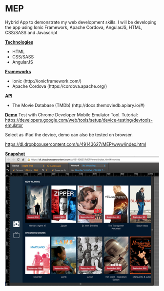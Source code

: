 # MEP
Hybrid App to demonstrate my web development skills. I will be developing the app using Ionic Framework, Apache Cordova, AngularJS, HTML, CSS/SASS and Javascript


<b><u>Technologies</u></b>
<ul>
  <li>HTML</li>
  <li>CSS/SASS</li>
  <li>AngularJS</li>
</ul>

<b><u>Frameworks</u></b>
<ul>
  <li>Ionic (http://ionicframework.com/)</li>
  <li>Apache Cordova (https://cordova.apache.org/)</li>
</ul>

<b><u>API</u></b>
<ul>
  <li>The Movie Database (TMDb) (http://docs.themoviedb.apiary.io/#)</li>
</ul>

<b><u>Demo</u></b>
Test with Chrome Developer Mobile Emulator Tool. 
Tutorial: https://developers.google.com/web/tools/setup/device-testing/devtools-emulator

Select as iPad the device, demo can also be tested on browser.

https://dl.dropboxusercontent.com/u/49143627/MEP/www/index.html

<b><u>Snapshot</u></b>
![alt tag](https://github.com/MosesEsan/MEP/blob/master/Screen%20Shot%202015-09-30%20at%2013.51.30.png)

